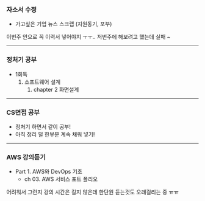 ### 자소서 수정

- 가고싶은 기업 뉴스 스크랩 (지원동기, 포부)

이번주 안으로 꼭 이력서 넣어야지 ㅜㅜ.. 저번주에 해보려고 했는데 실패 ~  

---
### 정처기 공부

- 1회독
    1. 소프트웨어 설계
        1. chapter 2 화면설계

---
### CS면접 공부

- 정처기 하면서 같이 공부!
- 아직 정리 덜 한부분 계속 채워 넣기!

--- 
### AWS 강의듣기
- Part 1. AWS와 DevOps 기초
    - ch 03. AWS 서비스 포트 폴리오

어려워서 그런지 강의 시간은 길지 않은데 한단원 듣는것도 오래걸리는 중 ㅠㅠ
